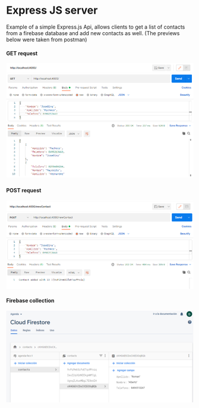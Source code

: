 # Express JS server
Example of a simple Express.js Api, allows clients to get a list of contacts from a firebase database and add new contacts as well. (The previews below were taken from postman)

#### GET request 
![Get Preview](./assets/Get.PNG)

#### POST request 
![Post Preview](./assets/Post.PNG)

#### Firebase collection
![Firebase preview](./assets/Firebase.PNG)
